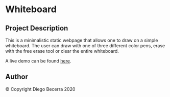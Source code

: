 # Whiteboard

## Project Description

This is a minimalistic static webpage that allows one to draw on a simple whiteboard. The user can draw with one of three different color pens, erase with the free erase tool or clear the entire whiteboard.

A live demo can be found [here](https://debecerra.github.io/Whiteboard).

## Author

© Copyright Diego Becerra 2020
